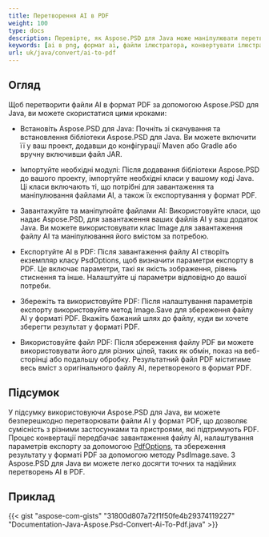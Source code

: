 ```yaml
---
title: Перетворення AI в PDF
weight: 100
type: docs
description: Перевірте, як Aspose.PSD для Java може маніпулювати перетворенням зображень AI в PDF
keywords: [ai в png, формат ai, файли ілюстратора, конвертувати ілюстратор, ai в pdf, ai в jpeg, ai в tiff, ai в psd, psd api, java, зразок коду]
url: uk/java/convert/ai-to-pdf
---
```


## **Огляд**
Щоб перетворити файли AI в формат PDF за допомогою Aspose.PSD для Java, ви можете скористатися цими кроками:

- Встановіть Aspose.PSD для Java: Почніть зі скачування та встановлення бібліотеки Aspose.PSD для Java. Ви можете включити її у ваш проект, додавши до конфігурації Maven або Gradle або вручну включивши файл JAR.

- Імпортуйте необхідні модулі: Після додавання бібліотеки Aspose.PSD до вашого проекту, імпортуйте необхідні класи у вашому коді Java. Ці класи включають ті, що потрібні для завантаження та маніпулювання файлами AI, а також їх експортування у формат PDF.

- Завантажуйте та маніпулюйте файлами AI: Використовуйте класи, що надає Aspose.PSD, для завантаження ваших файлів AI у ваш додаток Java. Ви можете використовувати клас Image для завантаження файлу AI та маніпулювання його вмістом за потребою.

- Експортуйте AI в PDF: Після завантаження файлу AI створіть екземпляр класу PsdOptions, щоб визначити параметри експорту в PDF. Це включає параметри, такі як якість зображення, рівень стиснення та інше. Налаштуйте ці параметри відповідно до вашої потреби.

- Збережіть та використовуйте PDF: Після налаштування параметрів експорту використовуйте метод Image.Save для збереження файлу AI у форматі PDF. Вкажіть бажаний шлях до файлу, куди ви хочете зберегти результат у форматі PDF.

- Використовуйте файл PDF: Після збереження файлу PDF ви можете використовувати його для різних цілей, таких як обмін, показ на веб-сторінці або подальшу обробку. Результатний файл PDF міститиме весь вміст з оригінального файлу AI, перетвореного в формат PDF.

## **Підсумок**
У підсумку використовуючи Aspose.PSD для Java, ви можете безперешкодно перетворювати файли AI у формат PDF, що дозволяє сумісність з різними застосунками та пристроями, які підтримують PDF. Процес конвертації передбачає завантаження файлу AI, налаштування параметрів експорту за допомогою [PdfOptions](https://reference.aspose.com/psd/java/com.aspose.psd.imageoptions/pdfoptions/), та збереження результату у форматі PDF за допомогою методу PsdImage.save. З Aspose.PSD для Java ви можете легко досягти точних та надійних перетворень AI в PDF.

## **Приклад**
{{< gist "aspose-com-gists" "31800d807a72f1f50fe4b29374119227" "Documentation-Java-Aspose.Psd-Convert-Ai-To-Pdf.java" >}}
